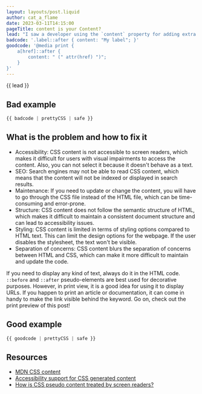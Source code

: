 ```yaml
---
layout: layouts/post.liquid
author: cat_a_flame
date: 2023-03-11T14:15:00
pageTitle: content is your Content?
lead: "I saw a developer using the `content` property for adding extra text to a label, because why not, he said. Sadly, this raises several issues."
badcode: '.label::after { content: "My label"; }'
goodcode: '@media print {
    a[href]::after {
        content: " (" attr(href) ")";
    }
}'
---
```


<div class="article-section">

{{ lead }}


## Bad example

```css
{{ badcode | prettyCSS | safe }}
```

</div>
<div class="article-section list-section">

## What is the problem and how to fix it

- Accessibility: CSS content is not accessible to screen readers, which makes it difficult for users with visual impairments to access the content. Also, you can not select it because it doesn't behave as a text.
- SEO: Search engines may not be able to read CSS content, which means that the content will not be indexed or displayed in search results.
- Maintenance: If you need to update or change the content, you will have to go through the CSS file instead of the HTML file, which can be time-consuming and error-prone.
- Structure: CSS content does not follow the semantic structure of HTML, which makes it difficult to maintain a consistent document structure and can lead to accessibility issues.
- Styling: CSS content is limited in terms of styling options compared to HTML text. This can limit the design options for the webpage. If the user disables the stylesheet, the text won't be visible.
- Separation of concerns: CSS content blurs the separation of concerns between HTML and CSS, which can make it more difficult to maintain and update the code.

If you need to display any kind of text, always do it in the HTML code. `::before` and `::after` pseudo-elements are best used for decorative purposes. However, in print view, it is a good idea for using it to display URLs. If you happen to print an article or documentation, it can come in handy to make the link visible behind the keyword. Go on, check out the print preview of this post!
</div>

<div class="article-section">

## Good example

```css
{{ goodcode | prettyCSS | safe }}
```

</div>

<div class="article-section resources-section">

## Resources
- [MDN CSS content](https://developer.mozilla.org/en-US/docs/Web/CSS/content)
- [Accessibility support for CSS generated content](https://tink.uk/accessibility-support-for-css-generated-content/)
- [How is CSS pseudo content treated by screen readers?](https://accessibleweb.com/question-answer/how-is-css-pseudo-content-treated-by-screen-readers/)
</div>
